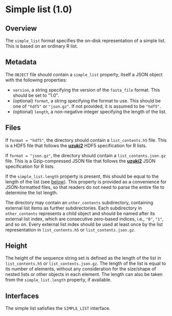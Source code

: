 

# Simple list (1.0)

## Overview

The `simple_list` format specifies the on-disk representation of a simple list.
This is based on an ordinary R list.

## Metadata

The `OBJECT` file should contain a `simple_list` property, itself a JSON object with the following properties:

- `version`, a string specifying the version of the `fasta_file` format.
  This should be set to "1.0".
- (optional) `format`, a string specifying the format to use.
  This should be one of `"hdf5"` or `"json.gz"`.
  If not provided, it is assumed to be `"hdf5"`.
- (optional) `length`, a non-negative integer specifying the length of the list.

## Files

If `format = "hdf5"`, the directory should contain a `list_contents.h5` file.
This is a HDF5 file that follows the [**uzuki2**](https://github.com/ArtifactDB/uzuki2) HDF5 specification for R lists.

If `format = "json.gz"`, the directory should contain a `list_contents.json.gz` file.
This is a Gzip-compressed JSON file that follows the [**uzuki2**](https://github.com/ArtifactDB/uzuki2) JSON specification for R lists.

If the `simple_list.length` property is present, this should be equal to the length of the list (see [below](#height)).
This property is provided as a convenience for JSON-formatted files, so that readers do not need to parse the entire file to determine the list length.

The directory may contain an `other_contents` subdirectory, containing external list items as further subdirectories.
Each subdirectory in `other_contents` represents a child object and should be named after its external list index, which are consecutive zero-based indices, i.e., `"0"`, `"1"`, and so on.
Every external list index should be used at least once by the list representation in `list_contents.h5` or `list_contents.json.gz`.

## Height

The height of the sequence string set is defined as the length of the list in `list_contents.h5` or `list_contents.json.gz`.
The length of the list is equal to its number of elements, without any consideration for the size/shape of nested lists or other objects in each element.
The length can also be taken from the `simple_list.length` property, if available.

## Interfaces

The simple list satisfies the `SIMPLE_LIST` interface. 
